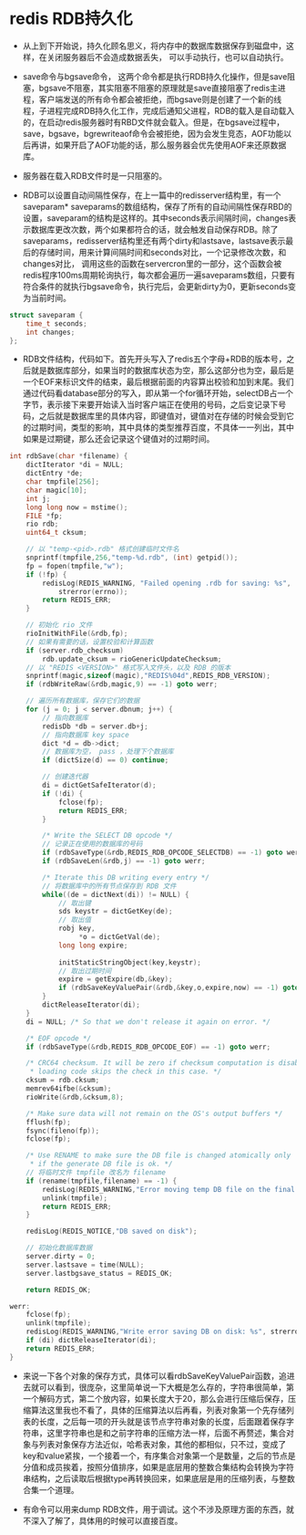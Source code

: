 # redis RDB持久化

- 从上到下开始说，持久化顾名思义，将内存中的数据库数据保存到磁盘中，这样，在关闭服务器后不会造成数据丢失，  可以手动执行，也可以自动执行。

- save命令与bgsave命令， 这两个命令都是执行RDB持久化操作，但是save阻塞，bgsave不阻塞，其实阻塞不阻塞的原理就是save直接阻塞了redis主进程，客户端发送的所有命令都会被拒绝，而bgsave则是创建了一个新的线程，子进程完成RDB持久化工作，完成后通知父进程，RDB的载入是自动载入的，在启动redis服务器时有RBD文件就会载入。但是，在bgsave过程中，save，bgsave，bgrewriteaof命令会被拒绝，因为会发生竞态，AOF功能以后再讲，如果开启了AOF功能的话，那么服务器会优先使用AOF来还原数据库。

- 服务器在载入RDB文件时是一只阻塞的。

- RDB可以设置自动间隔性保存，在上一篇中的redisserver结构里，有一个saveparam* saveparams的数组结构，保存了所有的自动间隔性保存RBD的设置，saveparam的结构是这样的。其中seconds表示间隔时间，changes表示数据库更改次数，两个如果都符合的话，就会触发自动保存RDB。除了saveparams，redisserver结构里还有两个dirty和lastsave，lastsave表示最后的存储时间，用来计算间隔时间和seconds对比，一个记录修改次数，和changes对比， 调用这些的函数在servercron里的一部分，这个函数会被redis程序100ms周期轮询执行，每次都会遍历一遍saveparams数组，只要有符合条件的就执行bgsave命令，执行完后，会更新dirty为0，更新seconds变为当前时间。

```cpp
struct saveparam {
    time_t seconds;
    int changes;
};
```

- RDB文件结构，代码如下。首先开头写入了redis五个字母+RDB的版本号，之后就是数据库部分，如果当时的数据库状态为空，那么这部分也为空，最后是一个EOF来标识文件的结束，最后根据前面的内容算出校验和加到末尾。我们通过代码看database部分的写入，即从第一个for循环开始，selectDB占一个字节，表示接下来要开始读入当时客户端正在使用的号码，之后变记录下号码，之后就是数据库里的具体内容，即键值对，键值对在存储的时候会受到它的过期时间，类型的影响，其中具体的类型推荐百度，不具体一一列出，其中如果是过期键，那么还会记录这个键值对的过期时间。

```cpp
int rdbSave(char *filename) {
    dictIterator *di = NULL;
    dictEntry *de;
    char tmpfile[256];
    char magic[10];
    int j;
    long long now = mstime();
    FILE *fp;
    rio rdb;
    uint64_t cksum;

    // 以 "temp-<pid>.rdb" 格式创建临时文件名
    snprintf(tmpfile,256,"temp-%d.rdb", (int) getpid());
    fp = fopen(tmpfile,"w");
    if (!fp) {
        redisLog(REDIS_WARNING, "Failed opening .rdb for saving: %s",
            strerror(errno));
        return REDIS_ERR;
    }

    // 初始化 rio 文件
    rioInitWithFile(&rdb,fp);
    // 如果有需要的话，设置校验和计算函数
    if (server.rdb_checksum)
        rdb.update_cksum = rioGenericUpdateChecksum;
    // 以 "REDIS <VERSION>" 格式写入文件头，以及 RDB 的版本
    snprintf(magic,sizeof(magic),"REDIS%04d",REDIS_RDB_VERSION);
    if (rdbWriteRaw(&rdb,magic,9) == -1) goto werr;

    // 遍历所有数据库，保存它们的数据
    for (j = 0; j < server.dbnum; j++) {
        // 指向数据库
        redisDb *db = server.db+j;
        // 指向数据库 key space
        dict *d = db->dict;
        // 数据库为空， pass ，处理下个数据库
        if (dictSize(d) == 0) continue;

        // 创建迭代器
        di = dictGetSafeIterator(d);
        if (!di) {
            fclose(fp);
            return REDIS_ERR;
        }

        /* Write the SELECT DB opcode */
        // 记录正在使用的数据库的号码
        if (rdbSaveType(&rdb,REDIS_RDB_OPCODE_SELECTDB) == -1) goto werr;
        if (rdbSaveLen(&rdb,j) == -1) goto werr;

        /* Iterate this DB writing every entry */
        // 将数据库中的所有节点保存到 RDB 文件
        while((de = dictNext(di)) != NULL) {
            // 取出键
            sds keystr = dictGetKey(de);
            // 取出值
            robj key, 
                 *o = dictGetVal(de);
            long long expire;
            
            initStaticStringObject(key,keystr);
            // 取出过期时间
            expire = getExpire(db,&key);
            if (rdbSaveKeyValuePair(&rdb,&key,o,expire,now) == -1) goto werr;
        }
        dictReleaseIterator(di);
    }
    di = NULL; /* So that we don't release it again on error. */

    /* EOF opcode */
    if (rdbSaveType(&rdb,REDIS_RDB_OPCODE_EOF) == -1) goto werr;

    /* CRC64 checksum. It will be zero if checksum computation is disabled, the
     * loading code skips the check in this case. */
    cksum = rdb.cksum;
    memrev64ifbe(&cksum);
    rioWrite(&rdb,&cksum,8);

    /* Make sure data will not remain on the OS's output buffers */
    fflush(fp);
    fsync(fileno(fp));
    fclose(fp);

    /* Use RENAME to make sure the DB file is changed atomically only
     * if the generate DB file is ok. */
    // 将临时文件 tmpfile 改名为 filename 
    if (rename(tmpfile,filename) == -1) {
        redisLog(REDIS_WARNING,"Error moving temp DB file on the final destination: %s", strerror(errno));
        unlink(tmpfile);
        return REDIS_ERR;
    }

    redisLog(REDIS_NOTICE,"DB saved on disk");

    // 初始化数据库数据
    server.dirty = 0;
    server.lastsave = time(NULL);
    server.lastbgsave_status = REDIS_OK;

    return REDIS_OK;

werr:
    fclose(fp);
    unlink(tmpfile);
    redisLog(REDIS_WARNING,"Write error saving DB on disk: %s", strerror(errno));
    if (di) dictReleaseIterator(di);
    return REDIS_ERR;
}
```

- 来说一下各个对象的保存方式，具体可以看rdbSaveKeyValuePair函数，追进去就可以看到，很庞杂，这里简单说一下大概是怎么存的，字符串很简单，第一个解码方式，第二个放内容，如果长度大于20，那么会进行压缩后保存，压缩算法这里我也不看了，具体的压缩算法以后再看，列表对象第一个先存储列表的长度，之后每一项的开头就是该节点字符串对象的长度，后面跟着保存字符串，这里字符串也是和之前字符串的压缩方法一样，后面不再赘述，集合对象与列表对象保存方法近似，哈希表对象，其他的都相似，只不过，变成了key和value紧挨，一个接着一个，有序集合对象第一个是数量，之后的节点是分值和成员挨着，按照分值排序，如果是底层用的整数合集结构会转换为字符串结构，之后读取后根据type再转换回来，如果底层是用的压缩列表，与整数合集一个道理。

- 有命令可以用来dump RDB文件，用于调试。这个不涉及原理方面的东西，就不深入了解了，具体用的时候可以直接百度。
